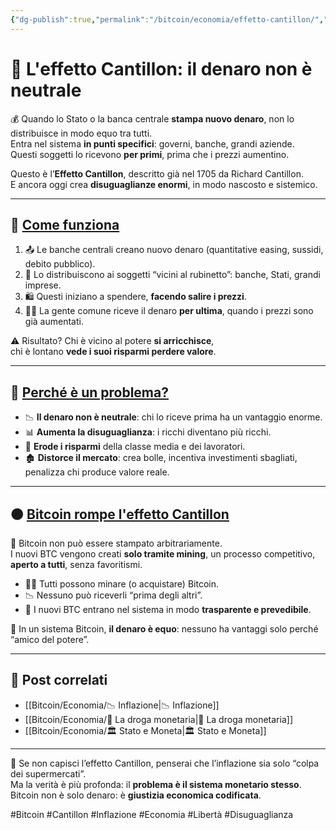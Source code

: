 ```yaml
---
{"dg-publish":true,"permalink":"/bitcoin/economia/effetto-cantillon/","title":"💸 L'effetto Cantillon: il denaro non è neutrale","tags":["Economia","Inflazione","Bitcoin","Cantillon","Moneta","Disuguaglianza"]}
---
```



# 💸 **L'effetto Cantillon: il denaro non è neutrale**

💰 Quando lo Stato o la banca centrale **stampa nuovo denaro**, non lo distribuisce in modo equo tra tutti.  
Entra nel sistema **in punti specifici**: governi, banche, grandi aziende.  
Questi soggetti lo ricevono **per primi**, prima che i prezzi aumentino.

Questo è l’**Effetto Cantillon**, descritto già nel 1705 da Richard Cantillon.  
E ancora oggi crea **disuguaglianze enormi**, in modo nascosto e sistemico.

---

## 🧠 <u>Come funziona</u>

1. 📤 Le banche centrali creano nuovo denaro (quantitative easing, sussidi, debito pubblico).
2. 🏦 Lo distribuiscono ai soggetti “vicini al rubinetto”: banche, Stati, grandi imprese.
3. 🛍️ Questi iniziano a spendere, **facendo salire i prezzi**.
4. 🧍‍♂️ La gente comune riceve il denaro **per ultima**, quando i prezzi sono già aumentati.

⚠️ Risultato? Chi è vicino al potere **si arricchisce**,  
chi è lontano **vede i suoi risparmi perdere valore**.

---

## 🎯 <u>Perché è un problema?</u>

- 📉 **Il denaro non è neutrale**: chi lo riceve prima ha un vantaggio enorme.
- 📊 **Aumenta la disuguaglianza**: i ricchi diventano più ricchi.
- 💸 **Erode i risparmi** della classe media e dei lavoratori.
- 🏚️ **Distorce il mercato**: crea bolle, incentiva investimenti sbagliati, penalizza chi produce valore reale.

---

## 🟠 <u>Bitcoin rompe l'effetto Cantillon</u>

🔗 Bitcoin non può essere stampato arbitrariamente.  
I nuovi BTC vengono creati **solo tramite mining**, un processo competitivo, **aperto a tutti**, senza favoritismi.

- 👨‍💻 Tutti possono minare (o acquistare) Bitcoin.
- 📉 Nessuno può riceverli “prima degli altri”.
- 💎 I nuovi BTC entrano nel sistema in modo **trasparente e prevedibile**.

📜 In un sistema Bitcoin, **il denaro è equo**: nessuno ha vantaggi solo perché “amico del potere”.

---

## 🔗 Post correlati

- [[Bitcoin/Economia/📉 Inflazione\|📉 Inflazione]]
- [[Bitcoin/Economia/💉 La droga monetaria\|💉 La droga monetaria]]
- [[Bitcoin/Economia/🏛️ Stato e Moneta\|🏛️ Stato e Moneta]]

---

📢 Se non capisci l’effetto Cantillon, penserai che l’inflazione sia solo “colpa dei supermercati”.  
Ma la verità è più profonda: il **problema è il sistema monetario stesso**.  
Bitcoin non è solo denaro: è **giustizia economica codificata**.

#Bitcoin #Cantillon #Inflazione #Economia #Libertà #Disuguaglianza